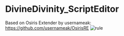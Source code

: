 # DivineDivinity_ScriptEditor
Based on Osiris Extender by usernameak: 
https://github.com/usernameak/OsirisRE
![rule](https://github.com/user-attachments/assets/b2d3a7ce-9ce8-40af-b6f8-935aee9e8bc4)
